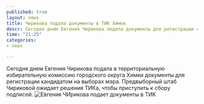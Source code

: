 ```yaml
---
published: true
layout: news
title: Чирикова подала документы в ТИК Химок
descr: Сегодня днем Евгения Чирикова подала документы для регистрации кандидатом на пост мэра Химок
time: "21:25"
categories:
- news

---
```


Сегодня днем Евгения Чирикова подала в территориальную избирательную комиссию городского округа Химки документы для регистрации кандидатом на выборах мэра. Предвыборный штаб Чириковой ожидает решения ТИКа, чтобы приступить к сбору подписей.
![Евгения ЧИрикова подает документы в ТИК](http://distilleryimage1.instagram.com/dcb01dc0f02f11e1920522000a1cdf49_7.jpg)